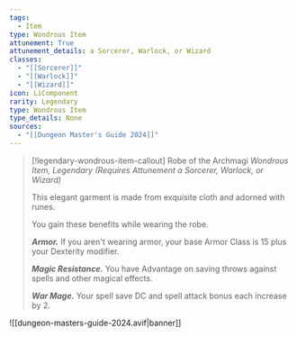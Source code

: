 ```yaml
---
tags:
  - Item
type: Wondrous Item
attunement: True
attunement_details: a Sorcerer, Warlock, or Wizard
classes:
  - "[[Sorcerer]]"
  - "[[Warlock]]"
  - "[[Wizard]]"
icon: LiComponent
rarity: Legendary
type: Wondrous Item
type_details: None
sources: 
  - "[[Dungeon Master's Guide 2024]]"
---
```

>[!legendary-wondrous-item-callout] Robe of the Archmagi
>_Wondrous Item, Legendary (Requires Attunement a Sorcerer, Warlock, or Wizard)_
>
>This elegant garment is made from exquisite cloth and adorned with runes.
>
>You gain these benefits while wearing the robe.
>
>**_Armor._** If you aren't wearing armor, your base Armor Class is 15 plus your Dexterity modifier.
>
>**_Magic Resistance._** You have Advantage on saving throws against spells and other magical effects.
>
>**_War Mage._** Your spell save DC and spell attack bonus each increase by 2.
>


![[dungeon-masters-guide-2024.avif|banner]]